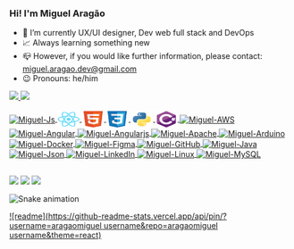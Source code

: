 ### Hi! I'm Miguel Aragão

- 🔭 I’m currently UX/UI designer, Dev web full stack and DevOps
- 📈 Always learning something new
- 📪 However, if you would like further information, please contact: miguel.aragao.dev@gmail.com
- 😉 Pronouns: he/him

<div>
  <a href="https://github.com/aragaomiguel">
  <img heigth="180em" src="https://github-readme-stats.vercel.app/api?username=aragaomiguel&show_icons=true&theme=dracula&include_all_comits=true&count_private=true"/>
  <img heigth="180em" src="https://github-readme-stats.vercel.app/api/top-langs/?username=aragaomiguel&layout=compact&langs_count=16&theme=dracula"/>
  </div>
    
<div style="display: inline_block"><br>
  <img align="center" alt="Miguel-Js" height="30" width="40" src="https://cdn.jsdelivr.net/gh/devicons/devicon@latest/icons/javascript/javascript-original.svg" >
  <img align="center" alt="Miguel-React" height="30" width="40" src="https://raw.githubusercontent.com/devicons/devicon/master/icons/react/react-original.svg">
  <img align="center" alt="Miguel-HTML" height="30" width="40" src="https://raw.githubusercontent.com/devicons/devicon/master/icons/html5/html5-original.svg">
  <img align="center" alt="Miguel-CSS" height="30" width="40" src="https://raw.githubusercontent.com/devicons/devicon/master/icons/css3/css3-original.svg">
  <img align="center" alt="Miguel-Python" height="30" width="40" src="https://raw.githubusercontent.com/devicons/devicon/master/icons/python/python-original.svg">
  <img align="center" alt="Miguel-Csharp" height="30" width="40" src="https://raw.githubusercontent.com/devicons/devicon/master/icons/csharp/csharp-original.svg">
  <img align="center" alt="Miguel-AWS" heigth="30" width="40" src="https://cdn.jsdelivr.net/gh/devicons/devicon@latest/icons/amazonwebservices/amazonwebservices-original-wordmark.svg">
  <img align="center" alt="Miguel-Angular" heigth="30" width="40" src="https://cdn.jsdelivr.net/gh/devicons/devicon@latest/icons/angular/angular-original.svg">
  <img align="center" alt="Miguel-Angularjs" heigth="30" width="40" src="https://cdn.jsdelivr.net/gh/devicons/devicon@latest/icons/angularjs/angularjs-original-wordmark.svg" >
  <img align="center" alt="Miguel-Apache" heigth="30" width="40" src="https://cdn.jsdelivr.net/gh/devicons/devicon@latest/icons/apache/apache-original.svg" >
  <img align="center" alt="Miguel-Arduino" heigth="30" width="40" src="https://cdn.jsdelivr.net/gh/devicons/devicon@latest/icons/arduino/arduino-original-wordmark.svg" >
  <img align="center" alt="Miguel-Docker" heigth="30" width="40" src="https://cdn.jsdelivr.net/gh/devicons/devicon@latest/icons/docker/docker-original-wordmark.svg" >
  <img align="center" alt="Miguel-Figma" heigth="30" width="40" src="https://cdn.jsdelivr.net/gh/devicons/devicon@latest/icons/figma/figma-original.svg" >
  <img align="center" alt="Miguel-GitHub" heigth="30" width="40" src="https://cdn.jsdelivr.net/gh/devicons/devicon@latest/icons/github/github-original-wordmark.svg" >
  <img align="center" alt="Miguel-Java" heigth="30" width="40" src="https://cdn.jsdelivr.net/gh/devicons/devicon@latest/icons/java/java-original-wordmark.svg" >
  <img align="center" alt="Miguel-Json" heigth="30" width="40" src="https://cdn.jsdelivr.net/gh/devicons/devicon@latest/icons/json/json-original.svg" >
  <img align="center" alt="Miguel-LinkedIn" heigth="30" width="40" src="https://cdn.jsdelivr.net/gh/devicons/devicon@latest/icons/linkedin/linkedin-original.svg" >
  <img align="center" alt="Miguel-Linux" heigth="30" width="40" src="https://cdn.jsdelivr.net/gh/devicons/devicon@latest/icons/linux/linux-original.svg" >
  <img align="center" alt="Miguel-MySQL" heigth="30" width="40" src="https://cdn.jsdelivr.net/gh/devicons/devicon@latest/icons/mysql/mysql-original-wordmark.svg" >
</div>
  
  ##
 
<div> 
  <a href="https://instagram.com/p.aragao_miguel" target="_blank"><img src="https://img.shields.io/badge/-Instagram-%23E4405F?style=for-the-badge&logo=instagram&logoColor=white" target="_blank"></a>
  <a href = "mailto:contactaragaomiguel@gmail.com"><img src="https://img.shields.io/badge/-Gmail-%23333?style=for-the-badge&logo=gmail&logoColor=white" target="_blank"></a>
  <a href="https://www.linkedin.com/in/miguel-pessôa-aragão" target="_blank"><img src="https://img.shields.io/badge/-LinkedIn-%230077B5?style=for-the-badge&logo=linkedin&logoColor=white" target="_blank"></a>  

  ![Snake animation](https://github.com/aragaomiguel/aragaomiguel/blob/output/github-contribution-grid-snake.svg)

  [![readme](https://github-readme-stats.vercel.app/api/pin/?username=aragaomiguel username&repo=aragaomiguel username&theme=react)](https://github.com/aragaomiguel/aragaomiguel)
  
</div>

